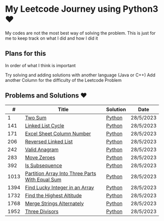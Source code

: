 # My Leetcode Journey using Python3 &hearts;

My codes are not the most best way of solving the problem. This is just for me to keep track on what I did and how I did it

## Plans for this

In order of what I think is important

Try solving and adding solutions with another language (Java or C++)
Add another Column for the difficulty of the Leetcode Problem

## Problems and Solutions &hearts;

| # | Title | Solution | Date |
|---| ----- | -------- | ---- |
| 1 | [Two Sum](https://leetcode.com/problems/two-sum/) | [Python](https://github.com/malaaaaaaaa/LeetCode-Journey/blob/main/Python%20/0001_TwoSums)| 28/5/2023 |
| 141 | [Linked List Cycle](https://leetcode.com/problems/linked-list-cycle/) | [Python](https://github.com/malaaaaaaaa/LeetCode-Journey/blob/main/Python%20/0141_LinkedListCycle.py)| 28/5/2023 |
| 171 | [Excel Sheet Column Number](https://leetcode.com/problems/excel-sheet-column-number/) | [Python](https://github.com/malaaaaaaaa/LeetCode-Journey/blob/main/Python/0171_ExcelSheetColumnNumber.py)| 28/5/2023 |
| 206 | [Reversed Linked List](https://leetcode.com/problems/reverse-linked-list/) | [Python](https://github.com/malaaaaaaaa/LeetCode-Journey/blob/main/Python/0206_Reverse_Linked_List.py)| 28/5/2023 |
| 242 | [Valid Anagram](https://leetcode.com/problems/valid-anagram/) | [Python](https://github.com/malaaaaaaaa/LeetCode-Journey/blob/main/Python/0242_Valid_Anagram.py)| 28/5/2023 |
| 283 | [Move Zeroes](https://leetcode.com/problems/move-zeroes/) | [Python](https://github.com/malaaaaaaaa/LeetCode-Journey/blob/main/Python/0283_Move_Zeroes.py)| 28/5/2023 |
| 392 | [Is Subsequence](https://leetcode.com/problems/is-subsequence/) | [Python](https://github.com/malaaaaaaaa/LeetCode-Journey/blob/main/Python/0392_Is-Subsequence.py)| 28/5/2023 |
| 1013 | [Partition Array Into Three Parts With Equal Sum](https://leetcode.com/problems/partition-array-into-three-parts-with-equal-sum/) | [Python](https://github.com/malaaaaaaaa/LeetCode-Journey/blob/main/Python/1013_Partition_Array_Into_Three_Parts_With_Equal_Sum.py)| 28/5/2023 |
| 1394 | [Find Lucky Integer in an Array](https://leetcode.com/problems/find-lucky-integer-in-an-array/) | [Python](https://github.com/malaaaaaaaa/LeetCode-Journey/blob/main/Python/1394_Find_Lucky_Integer_in_an_Array.py)| 28/5/2023 |
| 1732 | [Find the Highest Altitude](https://leetcode.com/problems/find-the-highest-altitude/) | [Python](https://github.com/malaaaaaaaa/LeetCode-Journey/blob/main/Python/1732_Find_the_Highest_Altitude.py)| 28/5/2023 |
| 1768 | [Merge Strings Alternately](https://leetcode.com/problems/merge-strings-alternately/) | [Python](https://github.com/malaaaaaaaa/LeetCode-Journey/blob/main/Python/1768_Merge_Strings_Alternately.py)| 28/5/2023 |
| 1952 | [Three Divisors](https://leetcode.com/problems/three-divisors/) | [Python](https://github.com/malaaaaaaaa/LeetCode-Journey/blob/main/Python/1952_Three_Divisors.py)| 28/5/2023 |


<!---   |  | []() | [Python]()| 28/5/2023 |     -->

